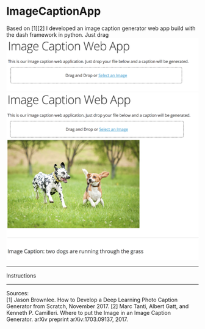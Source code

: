 # ImageCaptionApp
Based on [1][2] I developed an image caption generator web app build with the dash framework in python. Just drag
![plain](captionwebapp1.png)
![filled](captionwebapp2.png)

---
Instructions

---
Sources: <br>
[1] Jason Brownlee. How to Develop a Deep Learning Photo Caption Generator from Scratch, November 2017.
[2] Marc Tanti, Albert Gatt, and Kenneth P. Camilleri. Where to put the Image in an Image Caption Generator. arXiv preprint arXiv:1703.09137, 2017.
